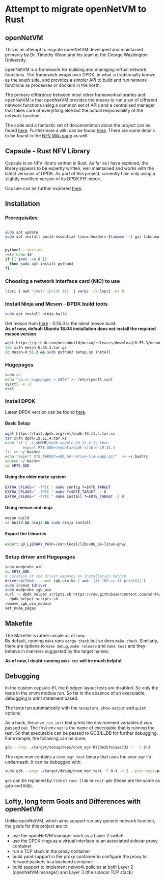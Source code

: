 # Attempt to migrate openNetVM to Rust

## openNetVM
This is an attempt to migrate openNetVM developed and maintained primarily by Dr. Timothy Wood and his team at the George Washington University.

openNetVM is a framework for building and managing virtual network functions. The framework wraps over DPDK, in what is traditionally known as the south side, and provides a simpler API to build and run network functions as processes or dockers in the north.

The primary difference between most other frameworks/libraries and openNetVM is that openNetVM provides the means to run a set of different network functions using a common set of APIs and a centralised manager that takes care of everything else but the actual responsibility of the network function.

The code and a fantastic set of documentation about the project can be found [here](https://github.com/sdnfv/openNetVM). Furthermore a wiki can be found [here](http://sdnfv.github.io/onvm/). There are some details to be found in the [NFV Wiki page](https://en.wikipedia.org/wiki/Network_function_virtualization) as well.

## Capsule - Rust NFV Library

Capsule is an NFV library written in Rust. As far as I have explored, the library appears to be expertly written, well maintained and works with the latest versions of DPDK. As part of this project, currently I am only using a slightly modified version of its DPDK FFI import.

Capsule can be further explored [here](https://lib.rs/crates/capsule).

## Installation

### Prerequisites

```bash

sudo apt update
sudo apt install build-essential linux-headers-$(uname -r) git libnuma-dev linux-modules-extra-$(uname -r) libclang-dev clang llvm-dev libpcap-dev


python3 --version
ret=`echo $3`
if [[ $ret -ne 0 ]]
  then sudo apt install python3
fi
```

### Choosing a network interface card (NIC) to use

```bash
lspci | awk '/net/ {print $1}' | xargs -i% lspci -ks %
```

### Install Ninja and Meson - DPDK build tools

```bash
sudo apt install ninja-build
```

Get meson from [here](https://github.com/mesonbuild/meson/releases/) - 0.55.3 is the latest meson build.</br>
<b>As of now, default Ubuntu 18.04 installation does not install the required meson version</b>

```bash
wget https://github.com/mesonbuild/meson/releases/download/0.55.3/meson-0.55.3.tar.gz
tar xvfh meson-0.55.3.tar.gz
cd meson-0.55.3 && sudo python3 setup.py install
```

### Hugepages

```bash
sudo su
echo "vm.nr_hugepages = 2048" >> /etc/sysctl.conf
sysctl -e -p
exit
```

### Install DPDK

Latest DPDK version can be found [here](http://core.dpdk.org/download/).

#### Basic Setup

```bash
wget https://fast.dpdk.org/rel/dpdk-19.11.4.tar.xz
tar xvfh dpdk-19.11.4.tar.xz
echo "if [ -d $HOME/dpdk-stable-19.11.4 ]; then
        export RTE_SDK=/mydata/dpdk-stable-19.11.4
fi" >> ~/.bashrc
echo "export RTE_TARGET=x86_64-native-linuxapp-gcc"  >> ~/.bashrc
source ~/.bashrc
cd $RTE_SDK
```

#### Using the older make system

```bash
EXTRA_CFLAGS=" -fPIC " make config T=$RTE_TARGET
EXTRA_CFLAGS=" -fPIC " make T=$RTE_TARGET -j 8
EXTRA_CFLAGS=" -fPIC " make install T=$RTE_TARGET -j 8
```

#### Using meson and ninja

```bash
meson build
cd build && ninja && sudo ninja install
```

#### Export the Libraries

```bash
export LD_LIBRARY_PATH=/usr/local/lib/x86_64-linux-gnu/
```

### Setup driver and Hugepages

```bash
sudo modprobe uio
cd $RTE_SDK
# Location of the driver depends on installation method
driver=$(find . -name igb_uio.ko | awk '{if (NR == 1) print$1}')
sudo insmod $driver
sudo modprobe igb_uio
curl -o dpdk_helper_scripts.sh https://raw.githubusercontent.com/sdnfv/openNetVM/master/scripts/dpdk_helper_scripts.sh
. dpdk_helper_scripts.sh
remove_igb_uio_module
set_numa_pages
```

## Makefile

The Makefile is rather simple as of now.</br>
By default, running `make` runs `cargo check` but so does `make check`. Similarly, there are options to `make debug`, `make release` and `make test` and they behave in manners suggested by the target names.

<b>As of now, I doubt running `make run` will be much helpful</b>

## Debugging

In the custom capsule-ffi, the bindgen layout tests are disabled. So only the tests in the onvm module run. So far in the absence of an executable, debugging is print statement based.

The tests run automatically with the `nocapture`, `show-output` and `quiet` options.

As a hack, the `onvm_run_init` test prints the environment variables it was passed out. The first env var is the name of executable that is running the test. So that executable can be passed to GDB/LLDB for further debugging. For example, the following can be done:

```bash
gdb --args ./target/debug/deps/onvm_mgr-0723e2bfe1aaa732 -- -l 0-3
```

The repo now contains a `onvm_mgr_test` binary that uses the `onvm_mgr` lib underneath. It can be debugged with:

```bash
sudo gdb --args ./target/debug/onvm_mgr_test -l 0-3 -n 2 --proc-type=primary --base-virtaddr=0x7f000000000
```

`gdb` can be replaced by `lldb` or `rust-lldb` or `rust-gdb` (these are the same as gdb and lldb).

## Lofty, long term Goals and Differences with openNetVM

Unlike openNetVM, which aims support run any generic network function, the goals for this project are to:
- use the openNetVM manager work as a Layer 2 switch.
- use the DPDK rings as a virtual interface to an associated sidecar proxy container
- run a TCP stack in the proxy container
- build yaml support in the proxy container to configure the proxy to forward packets to a backend container
- build support to implement network policies at both Layer 2 (openNetVM manager) and Layer 3 (the sidecar TCP stack)